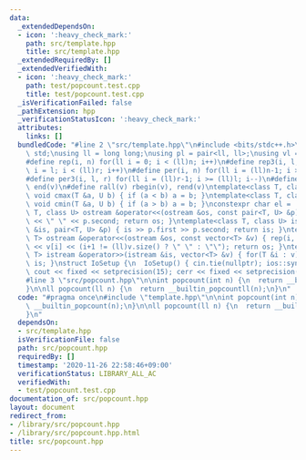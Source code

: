 ```yaml
---
data:
  _extendedDependsOn:
  - icon: ':heavy_check_mark:'
    path: src/template.hpp
    title: src/template.hpp
  _extendedRequiredBy: []
  _extendedVerifiedWith:
  - icon: ':heavy_check_mark:'
    path: test/popcount.test.cpp
    title: test/popcount.test.cpp
  _isVerificationFailed: false
  _pathExtension: hpp
  _verificationStatusIcon: ':heavy_check_mark:'
  attributes:
    links: []
  bundledCode: "#line 2 \"src/template.hpp\"\n#include <bits/stdc++.h>\nusing namespace\
    \ std;\nusing ll = long long;\nusing pl = pair<ll, ll>;\nusing vl = vector<ll>;\n\
    #define rep(i, n) for(ll i = 0; i < (ll)n; i++)\n#define rep3(i, l, r) for(ll\
    \ i = l; i < (ll)r; i++)\n#define per(i, n) for(ll i = (ll)n-1; i >= 0; i--)\n\
    #define per3(i, l, r) for(ll i = (ll)r-1; i >= (ll)l; i--)\n#define all(v) begin(v),\
    \ end(v)\n#define rall(v) rbegin(v), rend(v)\ntemplate<class T, class U> inline\
    \ void cmax(T &a, U b) { if (a < b) a = b; }\ntemplate<class T, class U> inline\
    \ void cmin(T &a, U b) { if (a > b) a = b; }\nconstexpr char el = '\\n';\ntemplate<class\
    \ T, class U> ostream &operator<<(ostream &os, const pair<T, U> &p) { os << p.first\
    \ << \" \" << p.second; return os; }\ntemplate<class T, class U> istream &operator>>(istream\
    \ &is, pair<T, U> &p) { is >> p.first >> p.second; return is; }\ntemplate<class\
    \ T> ostream &operator<<(ostream &os, const vector<T> &v) { rep(i, v.size()) os\
    \ << v[i] << (i+1 != (ll)v.size() ? \" \" : \"\"); return os; }\ntemplate<class\
    \ T> istream &operator>>(istream &is, vector<T> &v) { for(T &i : v) is >> i; return\
    \ is; }\nstruct IoSetup {\n  IoSetup() { cin.tie(nullptr); ios::sync_with_stdio(false);\
    \ cout << fixed << setprecision(15); cerr << fixed << setprecision(15); }\n} io_setup;\n\
    #line 3 \"src/popcount.hpp\"\n\nint popcount(int n) {\n  return __builtin_popcount(n);\n\
    }\n\nll popcount(ll n) {\n  return __builtin_popcountll(n);\n}\n"
  code: "#pragma once\n#include \"template.hpp\"\n\nint popcount(int n) {\n  return\
    \ __builtin_popcount(n);\n}\n\nll popcount(ll n) {\n  return __builtin_popcountll(n);\n\
    }\n"
  dependsOn:
  - src/template.hpp
  isVerificationFile: false
  path: src/popcount.hpp
  requiredBy: []
  timestamp: '2020-11-26 22:58:46+09:00'
  verificationStatus: LIBRARY_ALL_AC
  verifiedWith:
  - test/popcount.test.cpp
documentation_of: src/popcount.hpp
layout: document
redirect_from:
- /library/src/popcount.hpp
- /library/src/popcount.hpp.html
title: src/popcount.hpp
---
```

